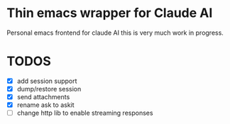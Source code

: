 # Thin emacs wrapper for Claude AI

Personal emacs frontend for claude AI this is very much work in progress.

# TODOS
- [X] add session support
- [X] dump/restore session
- [X] send attachments
- [X] rename ask to askit
- [ ] change http lib to enable streaming responses
